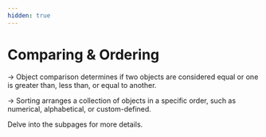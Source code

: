 ```yaml
---
hidden: true
---
```


# Comparing & Ordering

-> Object comparison determines if two objects are considered equal or one is greater than, less than, or equal to another.

-> Sorting arranges a collection of objects in a specific order, such as numerical, alphabetical, or custom-defined.

Delve into the subpages for more details.
